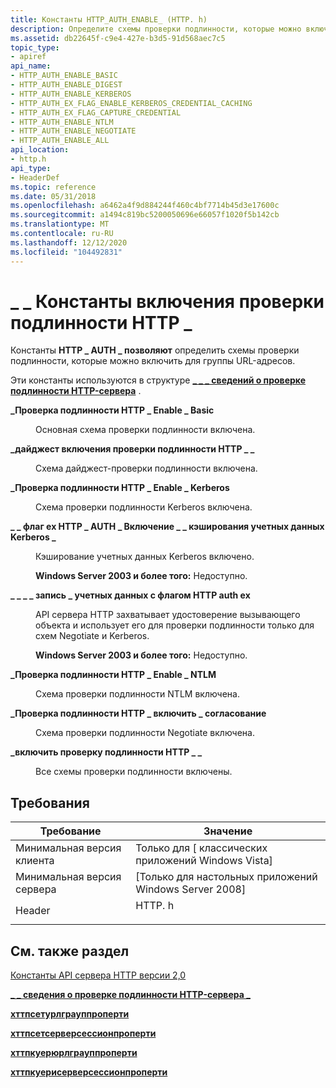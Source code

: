 ```yaml
---
title: Константы HTTP_AUTH_ENABLE_ (HTTP. h)
description: Определите схемы проверки подлинности, которые можно включить для группы URL-адресов.
ms.assetid: db22645f-c9e4-427e-b3d5-91d568aec7c5
topic_type:
- apiref
api_name:
- HTTP_AUTH_ENABLE_BASIC
- HTTP_AUTH_ENABLE_DIGEST
- HTTP_AUTH_ENABLE_KERBEROS
- HTTP_AUTH_EX_FLAG_ENABLE_KERBEROS_CREDENTIAL_CACHING
- HTTP_AUTH_EX_FLAG_CAPTURE_CREDENTIAL
- HTTP_AUTH_ENABLE_NTLM
- HTTP_AUTH_ENABLE_NEGOTIATE
- HTTP_AUTH_ENABLE_ALL
api_location:
- http.h
api_type:
- HeaderDef
ms.topic: reference
ms.date: 05/31/2018
ms.openlocfilehash: a6462a4f9d884244f460c4bf7714b45d3e17600c
ms.sourcegitcommit: a1494c819bc5200050696e66057f1020f5b142cb
ms.translationtype: MT
ms.contentlocale: ru-RU
ms.lasthandoff: 12/12/2020
ms.locfileid: "104492831"
---
```

# <a name="http_auth_enable_-constants"></a>\_ \_ Константы включения проверки подлинности HTTP \_

Константы **HTTP \_ AUTH \_ позволяют** определить схемы проверки подлинности, которые можно включить для группы URL-адресов.

Эти константы используются в структуре [**\_ \_ \_ сведений о проверке подлинности HTTP-сервера**](/windows/desktop/api/Http/ns-http-http_server_authentication_info) .

<dl> <dt>

<span id="HTTP_AUTH_ENABLE_BASIC"></span><span id="http_auth_enable_basic"></span>**\_Проверка подлинности HTTP \_ Enable \_ Basic**
</dt> <dd> <dl> <dt>



Основная схема проверки подлинности включена.


</dt> </dl> </dd> <dt>

<span id="HTTP_AUTH_ENABLE_DIGEST"></span><span id="http_auth_enable_digest"></span>**\_дайджест включения проверки подлинности HTTP \_ \_**
</dt> <dd> <dl> <dt>



Схема дайджест-проверки подлинности включена.


</dt> </dl> </dd> <dt>

<span id="HTTP_AUTH_ENABLE_KERBEROS"></span><span id="http_auth_enable_kerberos"></span>**\_Проверка подлинности HTTP \_ Enable \_ Kerberos**
</dt> <dd> <dl> <dt>



Схема проверки подлинности Kerberos включена.


</dt> </dl> </dd> <dt>

<span id="HTTP_AUTH_EX_FLAG_ENABLE_KERBEROS_CREDENTIAL_CACHING"></span><span id="http_auth_ex_flag_enable_kerberos_credential_caching"></span>**\_ \_ флаг ex HTTP \_ AUTH \_ Включение \_ \_ кэширования учетных данных Kerberos \_**
</dt> <dd> <dl> <dt>



Кэширование учетных данных Kerberos включено.

**Windows Server 2003 и более того:** Недоступно.


</dt> </dl> </dd> <dt>

<span id="HTTP_AUTH_EX_FLAG_CAPTURE_CREDENTIAL"></span><span id="http_auth_ex_flag_capture_credential"></span>**\_ \_ \_ \_ запись \_ учетных данных с флагом HTTP auth ex**
</dt> <dd> <dl> <dt>



API сервера HTTP захватывает удостоверение вызывающего объекта и использует его для проверки подлинности только для схем Negotiate и Kerberos.

**Windows Server 2003 и более того:** Недоступно.


</dt> </dl> </dd> <dt>

<span id="HTTP_AUTH_ENABLE_NTLM"></span><span id="http_auth_enable_ntlm"></span>**\_Проверка подлинности HTTP \_ Enable \_ NTLM**
</dt> <dd> <dl> <dt>



Схема проверки подлинности NTLM включена.


</dt> </dl> </dd> <dt>

<span id="HTTP_AUTH_ENABLE_NEGOTIATE"></span><span id="http_auth_enable_negotiate"></span>**\_Проверка подлинности HTTP \_ включить \_ согласование**
</dt> <dd> <dl> <dt>



Схема проверки подлинности Negotiate включена.


</dt> </dl> </dd> <dt>

<span id="HTTP_AUTH_ENABLE_ALL"></span><span id="http_auth_enable_all"></span>**\_включить проверку подлинности HTTP \_ \_**
</dt> <dd> <dl> <dt>



Все схемы проверки подлинности включены.


</dt> </dl> </dd> </dl>

## <a name="requirements"></a>Требования



| Требование | Значение |
|-------------------------------------|-----------------------------------------------------------------------------------|
| Минимальная версия клиента<br/> | Только для \[ классических приложений Windows Vista\]<br/>                                    |
| Минимальная версия сервера<br/> | \[Только для настольных приложений Windows Server 2008\]<br/>                              |
| Header<br/>                   | <dl> <dt>HTTP. h</dt> </dl> |



## <a name="see-also"></a>См. также раздел

<dl> <dt>

[Константы API сервера HTTP версии 2,0](http-server-api-version-2-0-constants.md)
</dt> <dt>

[**\_ \_ сведения о проверке подлинности HTTP-сервера \_**](/windows/desktop/api/Http/ns-http-http_server_authentication_info)
</dt> <dt>

[**хттпсетурлграуппроперти**](/windows/desktop/api/Http/nf-http-httpseturlgroupproperty)
</dt> <dt>

[**хттпсетсерверсессионпроперти**](/windows/desktop/api/Http/nf-http-httpsetserversessionproperty)
</dt> <dt>

[**хттпкуерюрлграуппроперти**](/windows/desktop/api/Http/nf-http-httpqueryurlgroupproperty)
</dt> <dt>

[**хттпкуерисерверсессионпроперти**](/windows/desktop/api/Http/nf-http-httpqueryserversessionproperty)
</dt> </dl>

 

 





